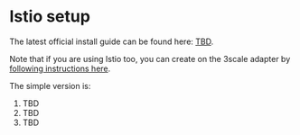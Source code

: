 # Istio setup
The latest official install guide can be found here:
[TBD](1). 

Note that if you are using Istio too, you can create on the 3scale adapter by [following instructions here](3).

The simple version is:
1) TBD
2) TBD
3) TBD

[1]: TBD
[2]: https://github.com/3scale/3scale-istio-adapter
[3]: https://docs.openshift.com/container-platform/3.11/servicemesh-install/servicemesh-install.html#appendix_A